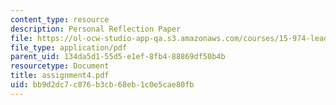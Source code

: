 ```yaml
---
content_type: resource
description: Personal Reflection Paper
file: https://ol-ocw-studio-app-qa.s3.amazonaws.com/courses/15-974-leadership-lab-spring-2003/bb9d2dc7c876b3cb68eb1c0e5cae80fb_assignment4.pdf
file_type: application/pdf
parent_uid: 134da5d1-55d5-e1ef-8fb4-88869df50b4b
resourcetype: Document
title: assignment4.pdf
uid: bb9d2dc7-c876-b3cb-68eb-1c0e5cae80fb
---
```

